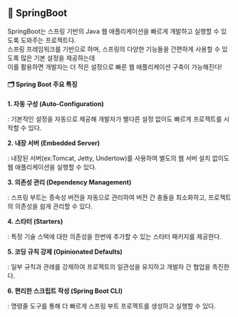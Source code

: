 ## 💭 SpringBoot

SpringBoot는 스프링 기반의 Java 웹 애플리케이션을 빠르게 개발하고 실행할 수 있도록 도와주는 프로젝트다. <br>
스프링 프레임워크를 기반으로 하며, 스프링의 다양한 기능들을 간편하게 사용할 수 있도록 많은 기본 설정을 제공하는데 <br>
이를 활용하면 개발자는 더 적은 설정으로 빠른 웹 애플리케이션 구축이 가능해진다!

#### 🗂 Spring Boot 주요 특징
**1. 자동 구성 (Auto-Configuration)** <br>

: 기본적인 설정을 자동으로 제공해 개발자가 별다른 설정 없이도 빠르게 프로젝트를 시작할 수 있다. <br>

**2. 내장 서버 (Embedded Server)** <br>

: 내장된 서버(ex:Tomcat, Jetty, Undertow)를 사용하여 별도의 웹 서버 설치 없이도 웹 애플리케이션을 실행할 수 있다. <br>

**3. 의존성 관리 (Dependency Management)** <br>

: 스프링 부트는 종속성 버전을 자동으로 관리하여 버전 간 충돌을 최소화하고, 프로젝트의 의존성을 쉽게 관리할 수 있다. <br>

**4. 스타터 (Starters)** <br>

: 특정 기술 스택에 대한 의존성을 한번에 추가할 수 있는 스타터 패키지를 제공한다. <br>

**5. 코딩 규칙 강제 (Opinionated Defaults)** <br>

: 일부 규칙과 관례를 강제하여 프로젝트의 일관성을 유지하고 개발자 간 협업을 촉진한다. <br>

**6. 편리한 스크립트 작성 (Spring Boot CLI)** <br>

: 명령줄 도구를 통해 더 빠르게 스프링 부트 프로젝트를 생성하고 실행할 수 있다. <br>
